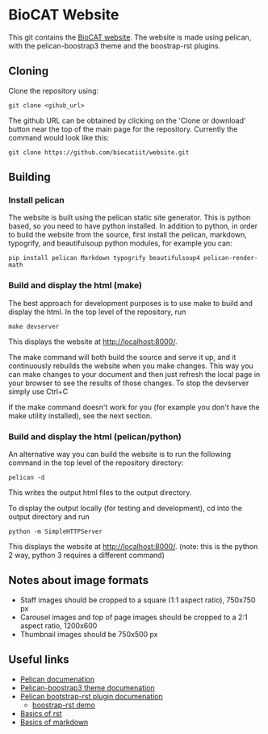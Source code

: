 # BioCAT Website

This git contains the [BioCAT website](http://www.bio.aps.anl.gov/). The website is
made using pelican, with the pelican-boostrap3 theme and the boostrap-rst plugins.

## Cloning

Clone the repository using:

```
git clone <gihub_url>
```

The github URL can be obtained by clicking on the 'Clone or download' button
near the top of the main page for the repository. Currently the command would look
like this:
```
git clone https://github.com/biocatiit/website.git
```

## Building

### Install pelican

The website is built using the pelican static site generator. This is python
based, so you need to have python installed. In addition to python, in order to build
the website from the source, first install the pelican, markdown, typogrify, and beautifulsoup
python modules, for example you can:
```
pip install pelican Markdown typogrify beautifulsoup4 pelican-render-math
```

### Build and display the html (make)

The best approach for development purposes is to use make to build and
display the html. In the top level of the repository, run
```
make devserver
```

This displays the website at [http://localhost:8000/](http://localhost:8000/).

The make command will both build the source and serve it up, and it continuously rebuilds
the website when you make changes. This way you can make changes to your
document and then just refresh the local page in your browser to see the results
of those changes. To stop the devserver simply use Ctrl+C

If the make command doesn't work for you (for example you don't have the make
utility installed), see the next section.

### Build and display the html (pelican/python)

An alternative way you can build the website is to run the following command in
the top level of the repository directory:
```
pelican -d
```

This writes the output html files to the output directory.

To display the output locally (for testing and development), cd into the
output directory and run
```
python -m SimpleHTTPServer
```

This displays the website at [http://localhost:8000/](http://localhost:8000/).
(note: this is the python 2 way, python 3 requires a different command)


## Notes about image formats

* Staff images should be cropped to a square (1:1 aspect ratio), 750x750 px
* Carousel images and top of page images should be cropped to a 2:1 aspect ratio, 1200x600
* Thumbnail images should be 750x500 px

## Useful links

* [Pelican documenation](http://docs.getpelican.com/en/stable/)
* [Pelican-boostrap3 theme documenation](https://github.com/getpelican/pelican-themes/tree/master/pelican-bootstrap3)
* [Pelican bootstrap-rst plugin documenation](https://github.com/getpelican/pelican-plugins/tree/master/bootstrap-rst)
    * [boostrap-rst demo](https://rougier.github.io/bootstrap-rst/)
* [Basics of rst](http://www.sphinx-doc.org/en/master/usage/restructuredtext/basics.html)
* [Basics of markdown](https://www.markdownguide.org/)
